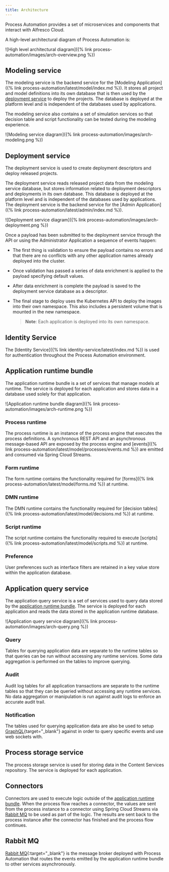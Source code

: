 ```yaml
---
title: Architecture
---
```


Process Automation provides a set of microservices and components that interact with Alfresco Cloud.

A high-level architectural diagram of Process Automation is:

![High level architectural diagram]({% link process-automation/images/arch-overview.png %})

## Modeling service

The modeling service is the backend service for the [Modeling Application]({% link process-automation/latest/model/index.md %}). It stores all project and model definitions into its own database that is then used by the [deployment service](#deployment-service) to deploy the projects. The database is deployed at the platform level and is independent of the databases used by applications.

The modeling service also contains a set of simulation services so that decision table and script functionality can be tested during the modeling experience.

![Modeling service diagram]({% link process-automation/images/arch-modeling.png %})

## Deployment service

The deployment service is used to create deployment descriptors and deploy released projects.

The deployment service reads released project data from the modeling service database, but stores information related to deployment descriptors and deployments in its own database. This database is deployed at the platform level and is independent of the databases used by applications. The deployment service is the backend service for the [Admin Application]({% link process-automation/latest/admin/index.md %}).

![Deployment service diagram]({% link process-automation/images/arch-deployment.png %})

Once a payload has been submitted to the deployment service through the API or using the Administrator Application a sequence of events happen:

* The first thing is validation to ensure the payload contains no errors and that there are no conflicts with any other application names already deployed into the cluster.

* Once validation has passed a series of data enrichment is applied to the payload specifying default values.

* After data enrichment is complete the payload is saved to the deployment service database as a descriptor.

* The final stage to deploy uses the Kubernetes API to deploy the images into their own namespace. This also includes a persistent volume that is mounted in the new namespace.

    > **Note**: Each application is deployed into its own namespace.

## Identity Service

The [Identity Service]({% link identity-service/latest/index.md %}) is used for authentication throughout the Process Automation environment.

## Application runtime bundle

The application runtime bundle is a set of services that manage models at runtime. The service is deployed for each application and stores data in a database used solely for that application.

![Application runtime bundle diagram]({% link process-automation/images/arch-runtime.png %})

### Process runtime

The process runtime is an instance of the process engine that executes the process definitions. A synchronous REST API and an asynchronous message-based API are exposed by the process engine and [events]({% link process-automation/latest/model/processes/events.md %}) are emitted and consumed via Spring Cloud Streams.

### Form runtime

The form runtime contains the functionality required for [forms]({% link process-automation/latest/model/forms.md %}) at runtime.

### DMN runtime

The DMN runtime contains the functionality required for [decision tables]({% link process-automation/latest/model/decisions.md %}) at runtime.

### Script runtime

The script runtime contains the functionality required to execute [scripts]({% link process-automation/latest/model/scripts.md %}) at runtime.

### Preference

User preferences such as interface filters are retained in a key value store within the application database.

## Application query service

The application query service is a set of services used to query data stored by the [application runtime bundle](#application-runtime-bundle). The service is deployed for each application and reads the data stored in the application runtime database.

![Application query service diagram]({% link process-automation/images/arch-query.png %})

### Query

Tables for querying application data are separate to the runtime tables so that queries can be run without accessing any runtime services. Some data aggregation is performed on the tables to improve querying.

### Audit

Audit log tables for all application transactions are separate to the runtime tables so that they can be queried without accessing any runtime services. No data aggregation or manipulation is run against audit logs to enforce an accurate audit trail.

### Notification

The tables used for querying application data are also be used to setup [GraphQL](https://graphql.org/learn/){target="_blank"} against in order to query specific events and use web sockets with.

## Process storage service

The process storage service is used for storing data in the Content Services repository. The service is deployed for each application.

## Connectors

Connectors are used to execute logic outside of the [application runtime bundle](#application-runtime-bundle). When the process flow reaches a connector, the values are sent from the process instance to a connector using Spring Cloud Streams via [Rabbit MQ](#rabbit-mq) to be used as part of the logic. The results are sent back to the process instance after the connector has finished and the process flow continues.

## Rabbit MQ

[Rabbit MQ](https://www.rabbitmq.com/){:target="_blank"} is the message broker deployed with Process Automation that routes the events emitted by the application runtime bundle to other services asynchronously.

